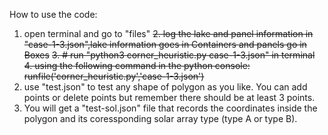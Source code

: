 How to use the code:
1. open terminal and go to "files"
~~2. log the lake and panel information in "case-1-3.json",lake information goes in Containers and panels go in Boxes~~
~~3. # run "python3 corner_heuristic.py case-1-3.json" in terminal~~
~~4. using the following command in the python console:~~
~~runfile('corner_heuristic.py','case-1-3.json')~~
2. use "test.json" to test any shape of polygon as you like. You can add points or delete points but remember there should be at least 3 points.
3. You will get a "test-sol.json" file that records the coordinates inside the polygon and its coressponding solar array type (type A or type B).
